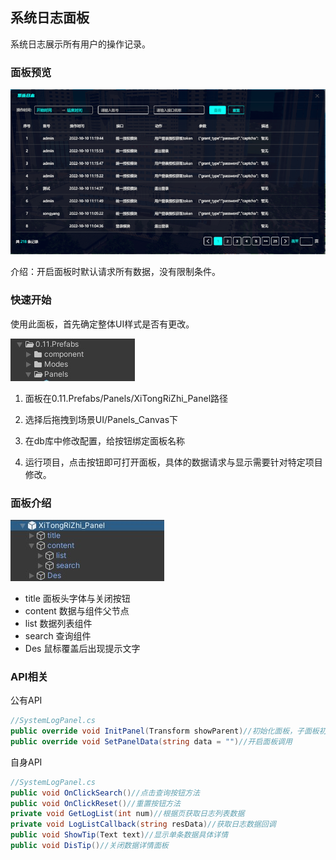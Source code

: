 ## 系统日志面板

系统日志展示所有用户的操作记录。

### 面板预览

 ![](.\img\系统日志\AC35E181-7E56-4696-A1B1-09892276994E.png)

介绍：开启面板时默认请求所有数据，没有限制条件。

### 快速开始 

使用此面板，首先确定整体UI样式是否有更改。

 ![](.\img\系统资产\Dingtalk_20220830152426.jpg)

1. 面板在0.11.Prefabs/Panels/XiTongRiZhi_Panel路径

2. 选择后拖拽到场景UI/Panels_Canvas下

3. 在db库中修改配置，给按钮绑定面板名称
4. 运行项目，点击按钮即可打开面板，具体的数据请求与显示需要针对特定项目修改。

### 面板介绍

 ![](.\img\系统日志\Dingtalk_20221010150154.jpg)

- title 面板头字体与关闭按钮
- content 数据与组件父节点
- list 数据列表组件
- search 查询组件
- Des 鼠标覆盖后出现提示文字

### API相关

公有API

```c#
//SystemLogPanel.cs
public override void InitPanel(Transform showParent)//初始化面板，子面板初始化，按钮回调绑定
public override void SetPanelData(string data = "")//开启面板调用
```

自身API

```c#
//SystemLogPanel.cs
public void OnClickSearch()//点击查询按钮方法
public void OnClickReset()//重置按钮方法
private void GetLogList(int num)//根据页获取日志列表数据
private void LogListCallback(string resData)//获取日志数据回调
public void ShowTip(Text text)//显示单条数据具体详情
public void DisTip()//关闭数据详情面板
```

